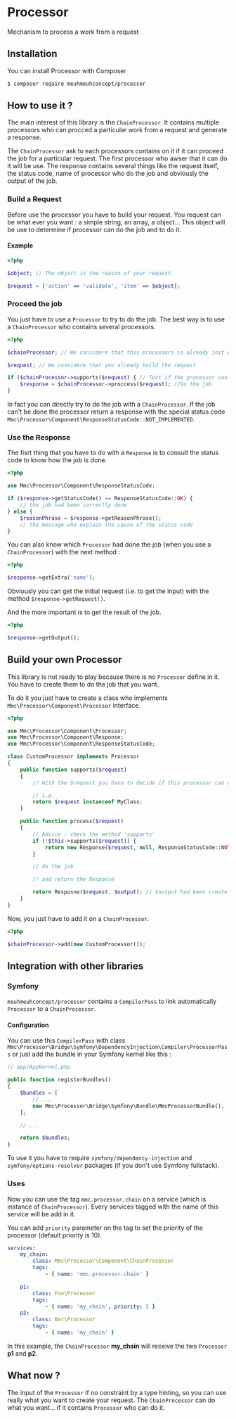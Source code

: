 # Processor
Mechanism to process a work from a request

## Installation

You can install Processor with Composer
```bash
$ composer require meuhmeuhconcept/processor
```

## How to use it ?
The main interest of this library is the `ChainProcessor`. It contains multiple processors
who can procced a particular work from a request and generate a response.

The `ChainProcessor` ask to each processors contains on it if it can proceed the job for a particular request.
The first processor who awser that it can do it will be use.
The response contains several things like the request itself, the status code, name of processor who do the job and obviously the output of the job.

### Build a __Request__
Before use the processor you have to build your request. You request can be what ever you want : a simple string, an array, a object...
This object will be use to determine if processor can do the job and to do it.

#### Example
```php
<?php

$object; // The object is the reason of your request.

$request = ['action' => 'validate', 'item' => $object];
```

### Proceed the job
You just have to use a `Processor` to try to do the job. The best way is to use a `ChainProcessor` who contains several processors.
```php
<?php

$chainProcessor; // We considere that this processors is already init with several processors

$request; // We considere that you already build the request

if ($chainProcessor->supports($request) { // Test if the processor can do the job
    $response = $chainProcessor->proccess($request); //Do the job
}
```

In fact you can directly try to do the job with a `ChainProcessor`.
If the job can't be done the processor return a response with the special status code `Mmc\Processor\Component\ResponseStatusCode::NOT_IMPLEMENTED`.

### Use the __Response__
The fisrt thing that you have to do with a `Response` is to consult the status code to know how the job is done.
```php
<?php

use Mmc\Processor\Component\ResponseStatusCode;

if ($response->getStatusCode() == ResponseStatusCode::OK) {
    // the job had been correctly done.
} else {
    $reasonPhrase = $response->getReasonPhrase();
    // The message who explain the cause of the status code
}
```

You can also know which `Processor` had done the job (when you use a `ChainProcessor`) with the next method :
```php
<?php

$response->getExtra('name');
```

Obviously you can get the initial request (i.e. to get the input) with the method `$response->getRequest()`.

And the more important is to get the result of the job.
```php
<?php

$response->getOutput();
```

## Build your own __Processor__
This library is not ready to play because there is no `Processor` define in it.
You have to create them to do the job that you want.

To do it you just have to create a class who implements `Mmc\Processor\Component\Processor` interface.
```php
<?php

use Mmc\Processor\Component\Processor;
use Mmc\Processor\Component\Response;
use Mmc\Processor\Component\ResponseStatusCode;

class CustomProcessor implements Processor
{
    public function supports($request)
    {
        // With the $request you have to decide if this processor can do the job

        // i.e.
        return $request instanceof MyClass;
    }

    public function process($request)
    {
        // Advice : check the method 'supports'
        if (!$this->supports($request)) {
            return new Response($request, null, ResponseStatusCode::NOT_SUPPORTED);
        }

        // do the job

        // and return the Response

        return Resposne($request, $output); // $output had been create during the job was doing
    }
}
```

Now, you just have to add it on a `ChainProcessor`.
```php
<?php

$chainProcessor->add(new CustomProcessor());
```

## Integration with other libraries

### Symfony
`meuhmeuhconcept/processor` contains a `CompilerPass` to link automatically `Processor` to a `ChainProcessor`.

#### Configuration
You can use this `CompilerPass` with class `Mmc\Processor\Bridge\Symfony\DependencyInjection\Compiler\ProcessorPass` or just add the bundle in your Symfony kernel like this :
```php
// app/AppKernel.php

public function registerBundles()
{
    $bundles = [
        // ...
        new Mmc\Processor\Bridge\Symfony\Bundle\MmcProcessorBundle(),
    ];

    // ...

    return $bundles;
}
```

To use it you have to require `symfony/dependency-injection` and `symfony/options-resolver` packages (if you don't use Symfony fullstack).

### Uses
Now you can use the tag `mmc.processor.chain` on a service (which is instance of `ChainProcessor`).
Every services tagged with the name of this service will be add in it.

You can add `priority` parameter on the tag to set the priority of the processor (default priority is 10).

```yaml
services:
    my_chain:
        class: Mmc\Processor\Component\ChainProcessor
        tags:
            - { name: 'mmc.processor.chain' }

    p1:
        class: Foo\Processor
        tags:
            - { name: 'my_chain', priority: 5 }
    p2:
        class: Bar\Processor
        tags:
            - { name: 'my_chain' }
```

In this example, the `ChainProcessor` __my\_chain__ will receive the two `Processor` __p1__ and __p2__.

## What now ?
The input of the `Processor` if no constraint by a type hinting, so you can use really what you want to create your request.
The `ChainProcessor` can do what you want... if it contains `Processor` who can do it.
